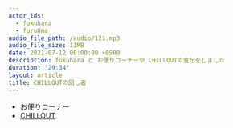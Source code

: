 ```yaml
---
actor_ids:
  - fukuhara
  - furu8ma
audio_file_path: /audio/121.mp3
audio_file_size: 11MB
date: 2021-07-12 00:00:00 +0900
description: fukuhara と お便りコーナーや CHILLOUTの宣伝をしました
duration: "29:34"
layout: article
title: CHILLOUTの回し者
---
```


- お便りコーナー
- [CHILLOUT](https://butfirstchillout.com/)


